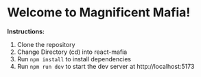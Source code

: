# Welcome to Magnificent Mafia!

**Instructions:**
1. Clone the repository
2. Change Directory (cd) into react-mafia
3. Run `npm install` to install dependencies
4. Run `npm run dev` to start the dev server at http://localhost:5173